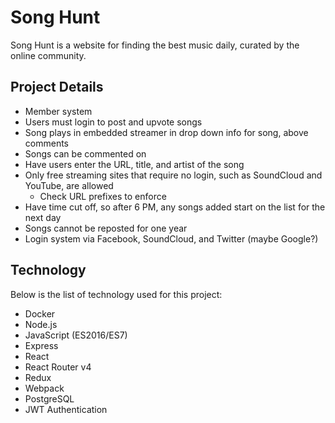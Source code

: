 # Song Hunt

Song Hunt is a website for finding the best music daily, curated by the online community.

## Project Details

- Member system
- Users must login to post and upvote songs
- Song plays in embedded streamer in drop down info for song, above comments
- Songs can be commented on
- Have users enter the URL, title, and artist of the song
- Only free streaming sites that require no login, such as SoundCloud and YouTube, are allowed
	- Check URL prefixes to enforce
- Have time cut off, so after 6 PM, any songs added start on the list for the next day
- Songs cannot be reposted for one year
- Login system via Facebook, SoundCloud, and Twitter (maybe Google?)

## Technology

Below is the list of technology used for this project:

- Docker
- Node.js
- JavaScript (ES2016/ES7)
- Express
- React
- React Router v4
- Redux
- Webpack
- PostgreSQL
- JWT Authentication